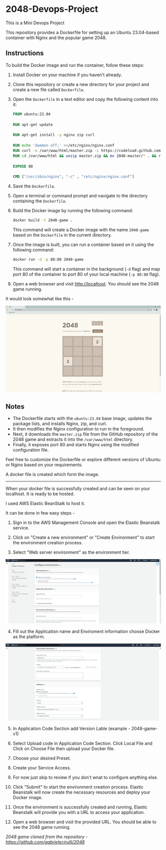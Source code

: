 # 2048-Devops-Project
This is a Mini Devops Project 

This repository provides a Dockerfile for setting up an Ubuntu 23.04-based container with Nginx and the popular game 2048.

## Instructions

To build the Docker image and run the container, follow these steps:

1. Install Docker on your machine if you haven't already.
2. Clone this repository or create a new directory for your project and create a new file called `Dockerfile`.
3. Open the `Dockerfile` in a text editor and copy the following content into it:

   ```dockerfile
   FROM ubuntu:23.04
   
   RUN apt-get update
   
   RUN apt-get install -y nginx zip curl
   
   RUN echo 'daemon off;' >>/etc/nginx/nginx.conf
   RUN curl -o /var/www/html/master.zip -L https://codeload.github.com/gabrielecirulli/2048/zip/master
   RUN cd /var/www/html && unzip master.zip && mv 2048-master/* . && rm -rf 2048-master master.zip
   
   EXPOSE 80
   
   CMD ["/usr/sbin/nginx", "-c" , "/etc/nginx/nginx.conf"]
   ```

4. Save the `Dockerfile`.
5. Open a terminal or command prompt and navigate to the directory containing the `Dockerfile`.
6. Build the Docker image by running the following command:

   ```bash
   docker build -t 2048-game .
   ```

   This command will create a Docker image with the name `2048-game` based on the `Dockerfile` in the current directory.

7. Once the image is built, you can run a container based on it using the following command:

   ```bash
   docker run -d -p 80:80 2048-game
   ```

   This command will start a container in the background (`-d` flag) and map port 80 of the container to port 80 of your local machine (`-p 80:80` flag).

8. Open a web browser and visit [http://localhost](http://localhost). You should see the 2048 game running.

It would look somewhat like this - 

![Localhost](Images\image-1.png)


## Notes

- The Dockerfile starts with the `ubuntu:23.04` base image, updates the package lists, and installs Nginx, zip, and curl.
- It then modifies the Nginx configuration to run in the foreground.
- Next, it downloads the `master.zip` file from the GitHub repository of the 2048 game and extracts it into the `/var/www/html` directory.
- Finally, it exposes port 80 and starts Nginx using the modified configuration file.

Feel free to customize the Dockerfile or explore different versions of Ubuntu or Nginx based on your requirements.

A docker file is created which form the image.

---

When your docker file is successfully created and can be seen on your localhost. It is ready to be hosted.

I used AWS Elastic BeanStalk to host it.

It can be done in few easy steps - 

1. Sign in to the AWS Management Console and open the Elastic Beanstalk service.

2. Click on "Create a new environment" or "Create Environment" to start the environment creation process.

3. Select "Web server environment" as the environment tier.

![ConfigureEnviroment](Images\image.png)

4. Fill out the Application name and Enviroment information  choose Docker as the platform.

![EnvInfo](Images\image-2.png)

5. In Application Code Section add Version Lable (example - 2048-game-v1)

6. Select Upload code in Application Code Section. Click Local File and Click on Choose File then upload your Docker file.

7. Choose your desired Preset.

8. Create your Service Access.

9. For now just skip to review if you don't wnat to configure anything else.

10. Click "Submit" to start the environment creation process. Elastic Beanstalk will now create the necessary resources and deploy your Docker image.

11. Once the environment is successfully created and running, Elastic Beanstalk will provide you with a URL to access your application.

12. Open a web browser and visit the provided URL. You should be able to see the 2048 game running. 





*2048 game cloned from the repository - https://github.com/gabrielecirulli/2048*


